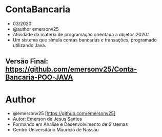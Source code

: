 # ContaBancaria
* 03/2020
* @author emersonv25
* Atividade da materia de programação orientada a objetos 2020.1
* Um sistema que simula contas bancarias e transações, programado utilizando Java.
## Versão Final: https://github.com/emersonv25/Conta-Bancaria-POO-JAVA


# Author

* @emersonv25 [https://github.com/emersonv25]
* Autor: Emerson de Jesus Santos
* Formando em Analise e Desenvolvimento de Sistemas
* Centro Universitário Maurício de Nassau
